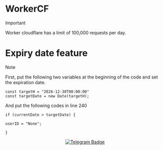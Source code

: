 # WorkerCF

> [!IMPORTANT]
> Worker cloudflare has a limit of 100,000 requests per day.


# Expiry date feature 

> [!NOTE]
>  First, put the following two variables at the beginning of the code and set the expiration date.
> ```
> const targetH = "2026-12-30T00:00:00"
> const targetDate = new Date(targetH);
> ```
>  And put the following codes in line 240
> ```
>if (currentDate > targetDate) {
>
> userID = "None";
>
>} 
> ```

<p align="center">
  <a target="_blank" href="https://t.me/XuvixC">
    <img alt="Telegram Badge" src="https://img.shields.io/badge/XuVixChanel-Telegramlink?style=1&logo=telegram&logoColor=white&color=blue&link=https%3A%2F%2Ft.me%2FXuVix&link=https%3A%2F%2Ft.me%2FXuVix">
  </a>
